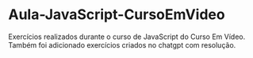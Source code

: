 # Aula-JavaScript-CursoEmVideo
 Exercícios realizados durante o curso de JavaScript do Curso Em Vídeo. Também foi adicionado exercícios criados no chatgpt com resolução.
